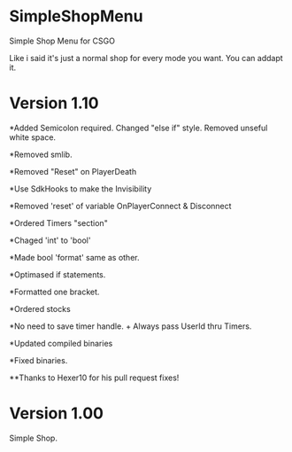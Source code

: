 # SimpleShopMenu
Simple Shop Menu for CSGO

Like i said it's just a normal shop for every mode you want. You can addapt it.

# Version 1.10
*Added Semicolon required. Changed "else if" style. Removed unseful white space.

*Removed smlib.

*Removed "Reset" on PlayerDeath

*Use SdkHooks to make the Invisibility

*Removed 'reset' of variable OnPlayerConnect & Disconnect

*Ordered Timers "section"

*Chaged 'int' to 'bool'

*Made bool 'format' same as other.

*Optimased if statements.

*Formatted one bracket.

*Ordered stocks

*No need to save timer handle. + Always pass UserId thru Timers.

*Updated compiled binaries

*Fixed binaries.

**Thanks to Hexer10 for his pull request fixes!


# Version 1.00
Simple Shop.
